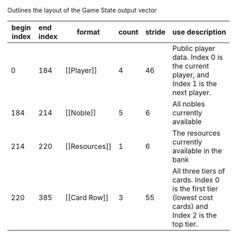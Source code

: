 Outlines the layout of the Game State output vector

| begin index | end index | format        | count | stride | use description                                                                    |
| ----------- |:--------- | ------------- | ----- | ------ | ---------------------------------------------------------------------------------- |
| 0           | 184       | [[Player]]    | 4     | 46     | Public player data. Index 0 is the current player, and Index 1 is the next player. |
| 184         | 214       | [[Noble]]     | 5     | 6      | All nobles currently available                                                     |
| 214         | 220       | [[Resources]] | 1     | 6      | The resources currently available in the bank                                      |
| 220         | 385       | [[Card Row]]  | 3     | 55     | All three tiers of cards. Index 0 is the first tier (lowest cost cards) and Index 2 is the top tier.                                                           |
<!-- TBLFM: $2=($1+($4*$5)) -->
<!-- TBLFM: @3$1..@>=@-1$2 -->